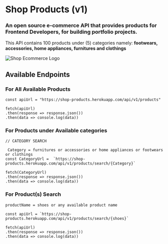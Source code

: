 # Shop Products (v1)


### An open source e-commerce API that provides products for Frontend Developers, for building portfolio projects. 
This API contains 100 products under (5) categories namely: **footwears, accessories, home appliances, furnitures and clothings**


![Shop Ecommerce Logo](https://neilpatel.com/wp-content/uploads/2015/04/ecommerce.jpg)


## Available Endpoints


### For All Available Products
```
const apiUrl = "https://shop-products.herokuapp.com/api/v1/products"

fetch(apiUrl)
.then(response => response.json())
.then(data => console.log(data))
```

### For Products under Available categories

```
// CATEGORY SEARCH

 Category = furnitures or accessories or home appliances or footwears or clothings
const CategoryUrl =  `https://shop-products.herokuapp.com/api/v1/products/search/{Category}`

fetch(CategoryUrl)
.then(response => response.json())
.then(data => console.log(data))

```
### For Product(s) Search

```
productName = shoes or any available product name

const apiUrl = `https://shop-products.herokuapp.com/api/v1/products/search/{shoes}`

fetch(apiUrl)
.then(response => response.json())
.then(data => console.log(data))

```

